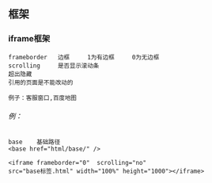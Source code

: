 ## 框架

### iframe框架
```
frameborder   边框     1为有边框     0为无边框
scrolling     是否显示滚动条
超出隐藏
引用的页面是不能改动的         

例子：客服窗口,百度地图
```

###### 例：
```
base    基础路径
<base href="html/base/" />
```
```
<iframe frameborder="0"  scrolling="no" 
src="base标签.html" width="100%" height="1000"></iframe>
```